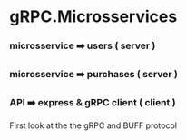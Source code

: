 # gRPC.Microsservices

### microsservice ➡️ users ( server )

### microsservice ➡️ purchases ( server )

### API ➡️ express & gRPC client ( client )

First look at the the gRPC and BUFF protocol
